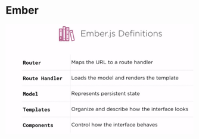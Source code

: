 # Ember

![alt-text](https://github.com/UpendraRana/learning/blob/master/Assets/Images/EmberDefinition.JPG?raw=true)